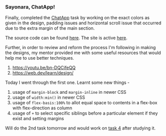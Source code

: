 ### Sayonara, ChatApp!

Finally, completed the [ChatApp](https://www.frontendmentor.io/challenges/chat-app-css-illustration-O5auMkFqY) task by working on the exact colors as given in the design, padding issues and horizontal scroll issue that occurred due to the extra margin of the main section.

The source code can be found [here](https://github.com/jazzcodes/chat-app-css-illustration-T3-FEM).
The site is active [here](https://harmonious-rabanadas-d7aa6a.netlify.app/).

Further, in order to review and reform the process I'm following in making the designs, my mentor provided me with some useful resources that would help me to use better techniques. 

1. https://youtu.be/bn-DQCifeQQ
2. https://web.dev/learn/design/

Today I went through the first one. Learnt some new things -
1. usage of `margin-block` and `margin-inline` in newer CSS
2. usage of `width:min()` in newer CSS
3. usage of `flex-basis:100%` to allot equal space to contents in a flex-box with flex-direction as column
4. usage of `+` to select specific siblings before a particular element if they exist and setting margins

Will do the 2nd task tomorrow and would work on [task 4](https://www.frontendmentor.io/challenges/suite-landing-page-tj_eaU-Ra) after studying it.
